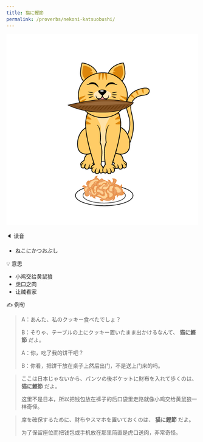 ```yaml
---
title: 猫に鰹節
permalink: /proverbs/nekoni-katsuobushi/
---
```


![](/assets/images/proverbs/5419.png)

🔈 读音

- ねこにかつおぶし

💡 意思

- 小鸡交给黄鼠狼
- 虎口之肉
- 让贼看家

✍️  例句

> A：あんた、私のクッキー食べたでしょ？  
>
> B：そりゃ、テーブルの上にクッキー置いたまま出かけるなんて、 **猫に鰹節** だよ。
>
> A：你，吃了我的饼干吧？
>
> B：你看，把饼干放在桌子上然后出门，不是送上门来的吗。

> ここは日本じゃないから、パンツの後ポケットに財布を入れて歩くのは、 **猫に鰹節** だよ。
>
> 这里不是日本，所以把钱包放在裤子的后口袋里走路就像小鸡交给黄鼠狼一样奇怪。

> 席を確保するために、財布やスマホを置いておくのは、 **猫に鰹節** だよ。
>
> 为了保留座位而把钱包或手机放在那里简直是虎口送肉，非常奇怪。

